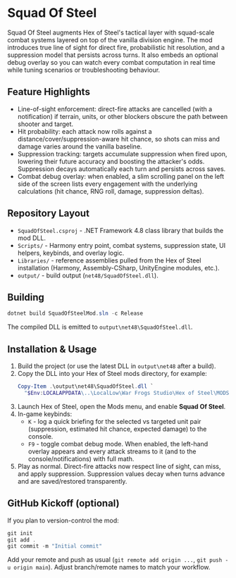 # Squad Of Steel

Squad Of Steel augments Hex of Steel's tactical layer with squad-scale combat systems layered on top of the vanilla division engine. The mod introduces true line of sight for direct fire, probabilistic hit resolution, and a suppression model that persists across turns. It also embeds an optional debug overlay so you can watch every combat computation in real time while tuning scenarios or troubleshooting behaviour.

## Feature Highlights

- Line-of-sight enforcement: direct-fire attacks are cancelled (with a notification) if terrain, units, or other blockers obscure the path between shooter and target.
- Hit probability: each attack now rolls against a distance/cover/suppression-aware hit chance, so shots can miss and damage varies around the vanilla baseline.
- Suppression tracking: targets accumulate suppression when fired upon, lowering their future accuracy and boosting the attacker's odds. Suppression decays automatically each turn and persists across saves.
- Combat debug overlay: when enabled, a slim scrolling panel on the left side of the screen lists every engagement with the underlying calculations (hit chance, RNG roll, damage, suppression deltas).

## Repository Layout

- `SquadOfSteel.csproj` - .NET Framework 4.8 class library that builds the mod DLL.
- `Scripts/` - Harmony entry point, combat systems, suppression state, UI helpers, keybinds, and overlay logic.
- `Libraries/` - reference assemblies pulled from the Hex of Steel installation (Harmony, Assembly-CSharp, UnityEngine modules, etc.).
- `output/` - build output (`net48/SquadOfSteel.dll`).

## Building

```powershell
dotnet build SquadOfSteelMod.sln -c Release
```

The compiled DLL is emitted to `output\net48\SquadOfSteel.dll`.

## Installation & Usage

1. Build the project (or use the latest DLL in `output\net48` after a build).
2. Copy the DLL into your Hex of Steel mods directory, for example:
   ```powershell
   Copy-Item .\output\net48\SquadOfSteel.dll `
     "$Env:LOCALAPPDATA\..\LocalLow\War Frogs Studio\Hex of Steel\MODS\Squad Of Steel\Libraries\SquadOfSteel.dll" -Force
   ```
3. Launch Hex of Steel, open the Mods menu, and enable **Squad Of Steel**.
4. In-game keybinds:
   - `K` - log a quick briefing for the selected vs targeted unit pair (suppression, estimated hit chance, expected damage) to the console.
   - `F9` - toggle combat debug mode. When enabled, the left-hand overlay appears and every attack streams to it (and to the console/notifications) with full math.
5. Play as normal. Direct-fire attacks now respect line of sight, can miss, and apply suppression. Suppression values decay when turns advance and are saved/restored transparently.

## GitHub Kickoff (optional)

If you plan to version-control the mod:

```powershell
git init
git add .
git commit -m "Initial commit"
```

Add your remote and push as usual (`git remote add origin ...`, `git push -u origin main`). Adjust branch/remote names to match your workflow.

